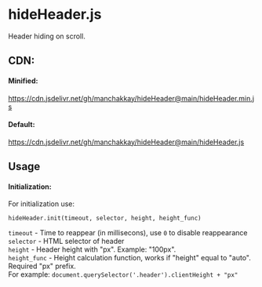 # hideHeader.js
 Header hiding on scroll.  

## CDN:
 #### Minified:  
 https://cdn.jsdelivr.net/gh/manchakkay/hideHeader@main/hideHeader.min.js
 #### Default:  
 https://cdn.jsdelivr.net/gh/manchakkay/hideHeader@main/hideHeader.js  
 
## Usage
 #### Initialization:  
 For initialization use:
 ```
 hideHeader.init(timeout, selector, height, height_func)
 ``` 
 `timeout` - Time to reappear (in millisecons), use `0` to disable reappearance  
 `selector` - HTML selector of header  
 `height` - Header height with "px". Example: "100px".  
 `height_func` - Height calculation function, works if "height" equal to "auto". Required "px" prefix.  
 For example: `document.querySelector('.header').clientHeight + "px"`
 </br>
